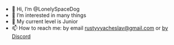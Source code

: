 - 👋 Hi, I’m @LonelySpaceDog
- 👀 I’m interested in many things
 - 🍄 My current level is Junior
 - 📫 How to reach me: by email rustyvyacheslav@gmail.com or [by Discord](https://discordapp.com/users/217967979264999425/)

<!--- 🌱 I’m currently learning Node.js and Rust--->
<!--- 💞️ I’m looking to collaborate on ... --->
<!---
LonelySpaceDog/LonelySpaceDog is a ✨ special ✨ repository because its `README.md` (this file) appears on your GitHub profile.
You can click the Preview link to take a look at your changes.
--->
